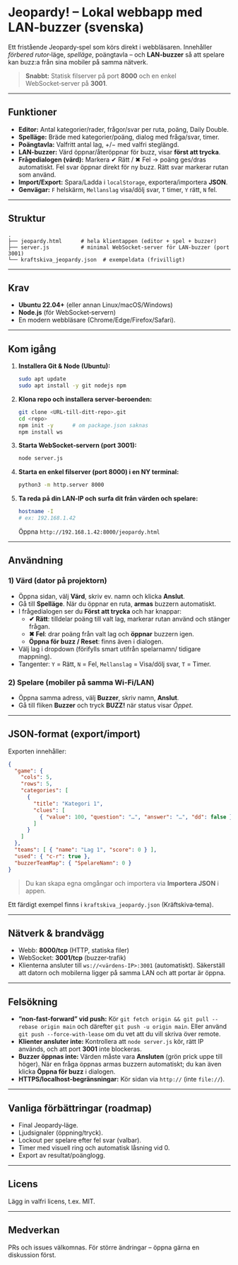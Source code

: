 
# Jeopardy! – Lokal webbapp med LAN‑buzzer (svenska)

Ett fristående Jeopardy‑spel som körs direkt i webbläsaren. Innehåller
*förbered rutor*‑läge, *spelläge*, poängtavla – och **LAN‑buzzer** så att
spelare kan buzz:a från sina mobiler på samma nätverk.

> **Snabbt:** Statisk filserver på port **8000** och en enkel WebSocket‑server på **3001**.

---

## Funktioner

- **Editor:** Antal kategorier/rader, frågor/svar per ruta, poäng, Daily Double.
- **Spelläge:** Bräde med kategorier/poäng, dialog med fråga/svar, timer.
- **Poängtavla:** Valfritt antal lag, +/− med valfri steglängd.
- **LAN‑buzzer:** Värd öppnar/återöppnar för buzz, visar **först att trycka**.
- **Frågedialogen (värd):** Markera ✔ Rätt / ✖ Fel → poäng ges/dras automatiskt.
  Fel svar öppnar direkt för ny buzz. Rätt svar markerar rutan som använd.
- **Import/Export:** Spara/Ladda i `localStorage`, exportera/importera **JSON**.
- **Genvägar:** `F` helskärm, `Mellanslag` visa/dölj svar, `T` timer, `Y` rätt, `N` fel.

---

## Struktur

```
.
├── jeopardy.html      # hela klientappen (editor + spel + buzzer)
├── server.js          # minimal WebSocket-server för LAN-buzzer (port 3001)
└── kraftskiva_jeopardy.json  # exempeldata (frivilligt)
```

---

## Krav

- **Ubuntu 22.04+** (eller annan Linux/macOS/Windows)
- **Node.js** (för WebSocket‑servern)
- En modern webbläsare (Chrome/Edge/Firefox/Safari).

---

## Kom igång

1. **Installera Git & Node (Ubuntu):**
   ```bash
   sudo apt update
   sudo apt install -y git nodejs npm
   ```

2. **Klona repo och installera server‑beroenden:**
   ```bash
   git clone <URL-till-ditt-repo>.git
   cd <repo>
   npm init -y      # om package.json saknas
   npm install ws
   ```

3. **Starta WebSocket‑servern (port 3001):**
   ```bash
   node server.js
   ```

4. **Starta en enkel filserver (port 8000) i en NY terminal:**
   ```bash
   python3 -m http.server 8000
   ```

5. **Ta reda på din LAN‑IP och surfa dit från värden och spelare:**
   ```bash
   hostname -I
   # ex: 192.168.1.42
   ```
   Öppna `http://192.168.1.42:8000/jeopardy.html`

---

## Användning

### 1) Värd (dator på projektorn)
- Öppna sidan, välj **Värd**, skriv ev. namn och klicka **Anslut**.
- Gå till **Spelläge**. När du öppnar en ruta, **armas** buzzern automatiskt.
- I frågedialogen ser du **Först att trycka** och har knappar:
  - **✔ Rätt**: tilldelar poäng till valt lag, markerar rutan använd och stänger frågan.
  - **✖ Fel**: drar poäng från valt lag och **öppnar** buzzern igen.
  - **Öppna för buzz / Reset**: finns även i dialogen.
- Välj lag i dropdown (förifylls smart utifrån spelarnamn/ tidigare mappning).
- Tangenter: `Y` = Rätt, `N` = Fel, `Mellanslag` = Visa/dölj svar, `T` = Timer.

### 2) Spelare (mobiler på samma Wi‑Fi/LAN)
- Öppna samma adress, välj **Buzzer**, skriv namn, **Anslut**.
- Gå till fliken **Buzzer** och tryck **BUZZ!** när status visar *Öppet*.

---

## JSON‑format (export/import)

Exporten innehåller:
```json
{
  "game": {
    "cols": 5,
    "rows": 5,
    "categories": [
      {
        "title": "Kategori 1",
        "clues": [
          { "value": 100, "question": "…", "answer": "…", "dd": false }
        ]
      }
    ]
  },
  "teams": [ { "name": "Lag 1", "score": 0 } ],
  "used": { "c-r": true },
  "buzzerTeamMap": { "SpelareNamn": 0 }
}
```
> Du kan skapa egna omgångar och importera via **Importera JSON** i appen.

Ett färdigt exempel finns i `kraftskiva_jeopardy.json` (Kräftskiva‑tema).

---

## Nätverk & brandvägg

- Webb: **8000/tcp** (HTTP, statiska filer)
- WebSocket: **3001/tcp** (buzzer‑trafik)
- Klienterna ansluter till `ws://<värdens-IP>:3001` (automatiskt). Säkerställ att datorn och mobilerna ligger på samma LAN och att portar är öppna.

---

## Felsökning

- **”non‑fast‑forward” vid push:** Kör `git fetch origin && git pull --rebase origin main` och därefter `git push -u origin main`. Eller använd `git push --force-with-lease` om du vet att du vill skriva över remote.
- **Klienter ansluter inte:** Kontrollera att `node server.js` kör, rätt IP används, och att port **3001** inte blockeras.
- **Buzzer öppnas inte:** Värden måste vara **Ansluten** (grön prick uppe till höger). När en fråga öppnas armas buzzern automatiskt; du kan även klicka **Öppna för buzz** i dialogen.
- **HTTPS/localhost‑begränsningar:** Kör sidan via `http://` (inte `file://`).

---

## Vanliga förbättringar (roadmap)

- Final Jeopardy‑läge.
- Ljudsignaler (öppning/tryck).
- Lockout per spelare efter fel svar (valbar).
- Timer med visuell ring och automatisk låsning vid 0.
- Export av resultat/poänglogg.

---

## Licens

Lägg in valfri licens, t.ex. MIT.

---

## Medverkan

PRs och issues välkomnas. För större ändringar – öppna gärna en diskussion först.